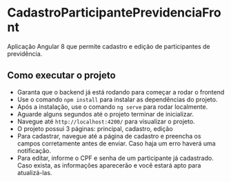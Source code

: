 # CadastroParticipantePrevidenciaFront

Aplicação Angular 8 que permite cadastro e edição de participantes de previdência.

## Como executar o projeto
- Garanta que o backend já está rodando para começar a rodar o frontend
- Use o comando `npm install` para instalar as dependências do projeto.
- Após a instalação, use o comando `ng serve` para rodar localmente.
- Aguarde alguns segundos até o projeto terminar de inicializar.
- Navegue até `http://localhost:4200/` para visualizar o projeto.
- O projeto possui 3 páginas: principal, cadastro, edição
- Para cadastrar, navegue até a página de cadastro e preencha os campos corretamente antes de enviar. Caso haja um erro haverá uma notificação.
- Para editar, informe o CPF e senha de um participante já cadastrado. Caso exista, as informações aparecerão e você estará apto para atualizá-las.
